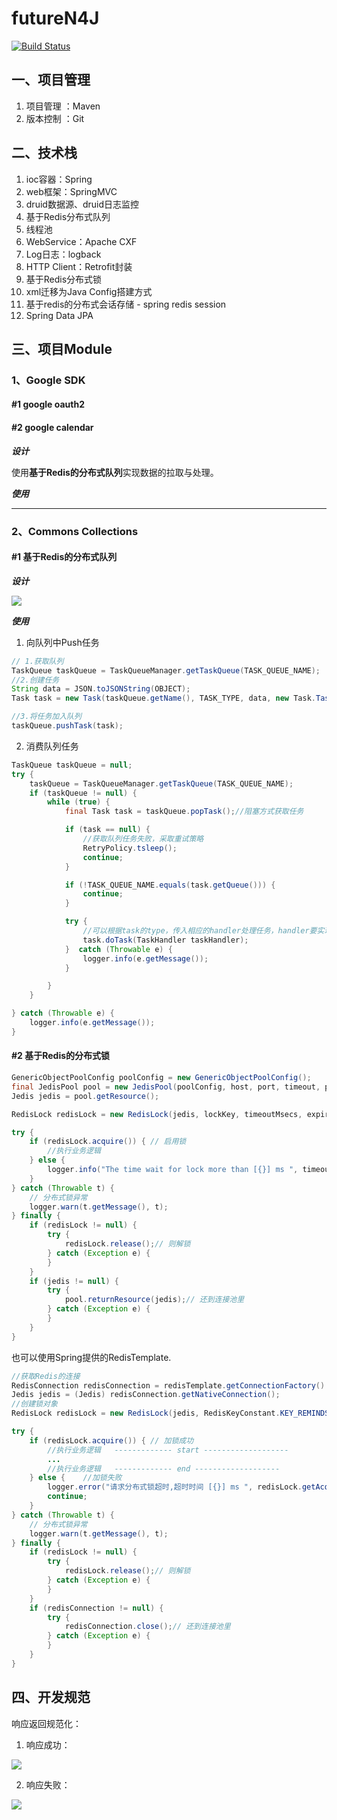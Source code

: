 # futureN4J

[![Build Status](https://travis-ci.org/fnpac/futureN4J.svg?branch=master)](https://travis-ci.org/fnpac/futureN4J)

## 一、项目管理

1. 项目管理 ：Maven
2. 版本控制 ：Git

## 二、技术栈

1. ioc容器：Spring
2. web框架：SpringMVC
3. druid数据源、druid日志监控
4. 基于Redis分布式队列
5. 线程池
6. WebService：Apache CXF
7. Log日志：logback
8. HTTP Client：Retrofit封装
9. 基于Redis分布式锁
10. xml迁移为Java Config搭建方式
11. 基于redis的分布式会话存储 - spring redis session
12. Spring Data JPA

## 三、项目Module

### 1、Google SDK

#### #1 google oauth2

#### #2 google calendar

**_设计_**

使用**基于Redis的分布式队列**实现数据的拉取与处理。

**_使用_**

---

### 2、Commons Collections

#### #1 基于Redis的分布式队列

**_设计_**

![](static/基于Redis的分布式消息队列设计.png)

**_使用_**
1. 向队列中Push任务
```java
// 1.获取队列
TaskQueue taskQueue = TaskQueueManager.getTaskQueue(TASK_QUEUE_NAME);
//2.创建任务
String data = JSON.toJSONString(OBJECT);
Task task = new Task(taskQueue.getName(), TASK_TYPE, data, new Task.TaskState());

//3.将任务加入队列
taskQueue.pushTask(task);
```

2. 消费队列任务
```java
TaskQueue taskQueue = null;
try {
    taskQueue = TaskQueueManager.getTaskQueue(TASK_QUEUE_NAME);
    if (taskQueue != null) {
        while (true) {
            final Task task = taskQueue.popTask();//阻塞方式获取任务

            if (task == null) {
                //获取队列任务失败，采取重试策略
                RetryPolicy.tsleep();
                continue;
            }

            if (!TASK_QUEUE_NAME.equals(task.getQueue())) {
                continue;
            }

            try {
                //可以根据task的type，传入相应的handler处理任务，handler要实现TaskHandler接口。
                task.doTask(TaskHandler taskHandler);
            }  catch (Throwable e) {
                logger.info(e.getMessage());
            }

        }
    }

} catch (Throwable e) {
    logger.info(e.getMessage());
}
```

#### #2 基于Redis的分布式锁
```java
GenericObjectPoolConfig poolConfig = new GenericObjectPoolConfig();
final JedisPool pool = new JedisPool(poolConfig, host, port, timeout, password);
Jedis jedis = pool.getResource();

RedisLock redisLock = new RedisLock(jedis, lockKey, timeoutMsecs, expireMsecs);

try {
    if (redisLock.acquire()) { // 启用锁
        //执行业务逻辑
    } else {
        logger.info("The time wait for lock more than [{}] ms ", timeoutMsecs);
    }
} catch (Throwable t) {
    // 分布式锁异常
    logger.warn(t.getMessage(), t);
} finally {
    if (redisLock != null) {
        try {
            redisLock.release();// 则解锁
        } catch (Exception e) {
        }
    }
    if (jedis != null) {
        try {
            pool.returnResource(jedis);// 还到连接池里
        } catch (Exception e) {
        }
    }
}
```
也可以使用Spring提供的RedisTemplate.
```java
//获取Redis的连接
RedisConnection redisConnection = redisTemplate.getConnectionFactory().getConnection();
Jedis jedis = (Jedis) redisConnection.getNativeConnection();
//创建锁对象
RedisLock redisLock = new RedisLock(jedis, RedisKeyConstant.KEY_REMINDS_GEN_DISTRIBUTE_LOCK);

try {
    if (redisLock.acquire()) { // 加锁成功
        //执行业务逻辑   ------------- start -------------------
        ...
        //执行业务逻辑   ------------- end -------------------
    } else {    //加锁失败
        logger.error("请求分布式锁超时,超时时间 [{}] ms ", redisLock.getAcquireTimeoutInMillis());
        continue;
    }
} catch (Throwable t) {
    // 分布式锁异常
    logger.warn(t.getMessage(), t);
} finally {
    if (redisLock != null) {
        try {
            redisLock.release();// 则解锁
        } catch (Exception e) {
        }
    }
    if (redisConnection != null) {
        try {
            redisConnection.close();// 还到连接池里
        } catch (Exception e) {
        }
    }
}
```

## 四、开发规范
响应返回规范化：

1. 响应成功：

![](static/response.png)

2. 响应失败：

![](static/response2.png)